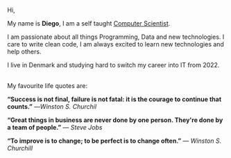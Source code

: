  Hi,

My name is <b>Diego</b>, I am a self taught <a href="https://diegopierleoni.medium.com/">Computer Scientist<a>.

I am passionate about all things Programming, Data and new technologies. I care to write clean code, I am always excited to learn new technologies and help others.

I live in Denmark and studying hard to switch my career into IT from 2022.
  <br>
  <br>
 
My favourite life quotes are:
  <br>
  
  <b> “Success is not final, failure is not fatal: it is the courage to continue that counts.”</b>
  ―<i>Winston S. Churchil</i>
  
  <b> “Great things in business are never done by one person. They're done by a team of people.”</b>
  ― <i>Steve Jobs</i>
  
  <b>“To improve is to change; to be perfect is to change often.”</b>
  ― <i>Winston S. Churchill</i>



 


<!---
TechDPi/TechDPi is a ✨ special ✨ repository because its `README.md` (this file) appears on your GitHub profile.
You can click the Preview link to take a look at your changes.
--->
